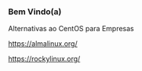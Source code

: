 ### Bem Vindo(a)

Alternativas ao CentOS para Empresas

https://almalinux.org/

https://rockylinux.org/
